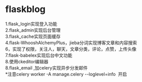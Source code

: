 # flaskblog
1.flask_login实现登入功能<br>
2.flask_admin实现后台管理<br>
3.flask_cache实现页面缓存<br>
4.flask-WhooshAlchemyPlus，jieba分词实现博客文章和内容搜索<br>
6，实现了权限，关注人，聊天，文章分类，评论，点赞，上传头像<br>
7.flask-babelex实现后台中文功能<br>
8.使用ckeditor编辑器<br>
8.flask_email ,加celery实现异步分发邮件<br>
*注意celery worker -A manage.celery --loglevel=info  开启


